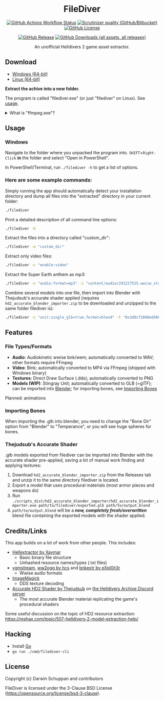 <div align="center">

# FileDiver

[![GitHub Actions Workflow Status](https://img.shields.io/github/actions/workflow/status/xypwn/filediver/.github%2Fworkflows%2Fbuild-release.yml)](https://github.com/xypwn/filediver/actions)
[![Scrutinizer quality (GitHub/Bitbucket)](https://img.shields.io/scrutinizer/quality/g/xypwn/filediver)](https://scrutinizer-ci.com/g/xypwn/filediver)
[![GitHub License](https://img.shields.io/github/license/xypwn/filediver)](https://opensource.org/license/bsd-3-clause)

[![GitHub Release](https://img.shields.io/github/v/release/xypwn/filediver)](https://github.com/xypwn/filediver/releases/latest/)
[![GitHub Downloads (all assets, all releases)](https://img.shields.io/github/downloads/xypwn/filediver/total)](https://github.com/xypwn/filediver/releases/latest/)

An unofficial Helldivers 2 game asset extractor.
</div>

## Download
- [Windows (64-bit)](https://github.com/xypwn/filediver/releases/latest/download/filediver-windows-amd64.zip)
- [Linux (64-bit)](https://github.com/xypwn/filediver/releases/latest/download/filediver-linux-amd64.tar.gz)

**Extract the achive into a new folder.**

The program is called "filediver.exe" (or just "filediver" on Linux). See [usage](#usage).

<details>
<summary>What is "ffmpeg.exe"?</summary>

"ffmpeg.exe" ([FFmpeg](https://ffmpeg.org/)) is used for converting video and audio files. It is downloaded from an official source by the [GitHub workflow](https://github.com/xypwn/filediver/blob/master/.github/workflows/build-release.yml) that generates the .zip archive you can download.

You only need to keep it in the folder if you don't have it installed on your computer already.
</details>

## Usage
### Windows
Navigate to the folder where you unpacked the program into. `SHIFT`+`Right-Click` **in** the folder and select "Open in PowerShell".

In PowerShell/Terminal, run `./filediver -h` to get a list of options.

### Here are some example commands:

Simply running the app should automatically detect your installation directory and dump all files into the "extracted" directory in your current folder:
```sh
./filediver
```

Print a detailed description of all command line options:
```sh
./filediver -h
```

Extract the files into a directory called "custom_dir":
```sh
./filediver -o "custom_dir"
```

Extract only video files:
```sh
./filediver -c "enable:video"
```

Extract the Super Earth anthem as mp3:
```sh
./filediver -c "audio:format=mp3" -i "content/audio/291227525.wwise_stream"
```

Combine several models into one file, then import into Blender with Thejudsub's accurate shader applied (requires `hd2_accurate_blender_importer.zip` to be downloaded and unzipped to the same folder filediver is):
```sh
./filediver -c "unit:single_glb=true,format=blend" -t "0x3d8cf2088ed56091" -i "0x76cf8e26aad1bf7e.unit" -o "extracted/DP-00-Tactical/"
```

## Features
### File Types/Formats
- **Audio**: Audiokinetic wwise bnk/wem; automatically converted to WAV; other formats require FFmpeg
- **Video**: Bink; automatically converted to MP4 via FFmpeg (shipped with Windows binary)
- **Textures**: Direct Draw Surface (.dds); automatically converted to PNG
- **Models (WIP)**: Stingray Unit; automatically converted to GLB (=glTF); can be imported into [Blender](https://www.blender.org/); for importing bones, see [Importing Bones](#importing-bones)

Planned: animations

### Importing Bones
When importing the .glb into blender, you need to change the "Bone Dir" option from "Blender" to "Temperance", or you will see huge spheres for bones.

### Thejudsub's Accurate Shader
.glb models exported from filediver can be imported into Blender with the accurate shader pre-applied, saving a lot of manual work finding and applying textures:

1. Download `hd2_accurate_blender_importer.zip` from the Releases tab and unzip it to the same directory filediver is located.
2. Export a model that uses procedural materials (most armor pieces and weapons do)
3. Run `./scripts_dist/hd2_accurate_blender_importer/hd2_accurate_blender_importer.exe path/to/filediver/exported.glb path/to/output.blend`
4. `path/to/output.blend` will be a _**new, completely fresh/overwritten**_ blend file containing the exported models with the shader applied.

## Credits/Links
This app builds on a lot of work from other people. This includes:
- [Hellextractor by Xaymar](https://github.com/Xaymar/Hellextractor)
	- Basic binary file structure
	- Unhashed resource names/types (.txt files)
- [vgmstream](https://github.com/vgmstream/vgmstream), [ww2ogg by hcs](https://github.com/hcs64/ww2ogg) and [bnkextr by eXpl0it3r](https://github.com/eXpl0it3r/bnkextr)
	- Wwise audio formats
- [ImageMagick](https://imagemagick.org)
	- DDS texture decoding
- [Accurate HD2 Shader by Thejudsub](https://discord.com/channels/1210541115829260328/1222290154409033889) on [the Helldivers Archive Discord server](https://discord.gg/helldiversarchive)
	- The most accurate Blender material replicating the game's procedural shaders

Some useful discussion on the topic of HD2 resource extraction: https://reshax.com/topic/507-helldivers-2-model-extraction-help/

## Hacking
- Install [Go](https://go.dev/dl/)
- `go run ./cmd/filediver-cli`

## License
Copyright (c) Darwin Schuppan and contributors

FileDiver is licensed under the 3-Clause BSD License (https://opensource.org/license/bsd-3-clause).

